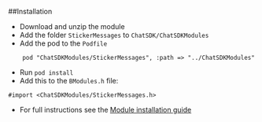 ##Installation

+ Download and unzip the module
+ Add the folder `StickerMessages` to `ChatSDK/ChatSDKModules`
+ Add the pod to the `Podfile`
```
    pod "ChatSDKModules/StickerMessages", :path => "../ChatSDKModules"
```
+ Run ```pod install```
+ Add this to the `BModules.h` file:
```
#import <ChatSDKModules/StickerMessages.h>
```
+ For full instructions see the [Module installation guide](http://chatsdk.co/docs/ios-installing-modules/)